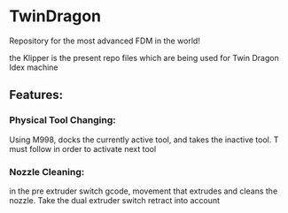 # TwinDragon
Repository for the most advanced FDM in the world!

the Klipper is the present repo files which are being used for Twin Dragon Idex machine 

## Features:

### Physical Tool Changing:

Using M998, docks the currently active tool, and takes the inactive tool.
T<inactive tool> must follow in order to activate next tool

### Nozzle Cleaning:
in the pre extruder switch gcode, movement that extrudes and cleans the nozzle. Take the dual extruder switch retract into account


